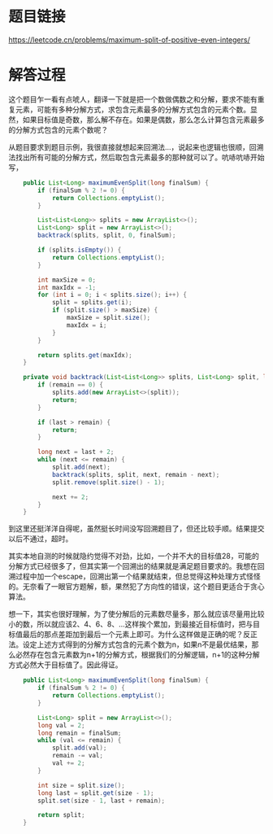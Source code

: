 # 题目链接
https://leetcode.cn/problems/maximum-split-of-positive-even-integers/

# 解答过程
这个题目乍一看有点唬人，翻译一下就是把一个数做偶数之和分解，要求不能有重复元素，可能有多种分解方式，求包含元素最多的分解方式包含的元素个数。显然，如果目标值是奇数，那么解不存在。如果是偶数，那么怎么计算包含元素最多的分解方式包含的元素个数呢？

从题目要求到题目示例，我很直接就想起来回溯法...，说起来也逻辑也很顺，回溯法找出所有可能的分解方式，然后取包含元素最多的那种就可以了。吭哧吭哧开始写，

```java
	public List<Long> maximumEvenSplit(long finalSum) {
		if (finalSum % 2 != 0) {
			return Collections.emptyList();
		}

		List<List<Long>> splits = new ArrayList<>();
		List<Long> split = new ArrayList<>();
		backtrack(splits, split, 0, finalSum);

		if (splits.isEmpty()) {
			return Collections.emptyList();
		}

		int maxSize = 0;
		int maxIdx = -1;
		for (int i = 0; i < splits.size(); i++) {
			split = splits.get(i);
			if (split.size() > maxSize) {
				maxSize = split.size();
				maxIdx = i;
			}
		}

		return splits.get(maxIdx);
	}

	private void backtrack(List<List<Long>> splits, List<Long> split, long last, long remain) {
		if (remain == 0) {
			splits.add(new ArrayList<>(split));
			return;
		}

		if (last > remain) {
			return;
		}

		long next = last + 2;
		while (next <= remain) {
			split.add(next);
			backtrack(splits, split, next, remain - next);
			split.remove(split.size() - 1);

			next += 2;
		}
	}
```

到这里还挺洋洋自得呢，虽然挺长时间没写回溯题目了，但还比较手顺。结果提交以后不通过，超时。

其实本地自测的时候就隐约觉得不对劲，比如，一个并不大的目标值28，可能的分解方式已经很多了，但其实第一个回溯出的结果就是满足题目要求的。我想在回溯过程中加一个escape，回溯出第一个结果就结束，但总觉得这种处理方式怪怪的。无奈看了一眼官方题解，额，果然犯了方向性的错误，这个题目更适合于贪心算法。

想一下，其实也很好理解，为了使分解后的元素数尽量多，那么就应该尽量用比较小的数，所以就应该2、4、6、8、...这样挨个累加，到最接近目标值时，把与目标值最后的那点差距加到最后一个元素上即可。为什么这样做是正确的呢？反正法。设定上述方式得到的分解方式包含的元素个数为n，如果n不是最优结果，那么必然存在包含元素数为n+1的分解方式，根据我们的分解逻辑，n+1的这种分解方式必然大于目标值了。因此得证。

```java
	public List<Long> maximumEvenSplit(long finalSum) {
		if (finalSum % 2 != 0) {
			return Collections.emptyList();
		}

		List<Long> split = new ArrayList<>();
		long val = 2;
		long remain = finalSum;
		while (val <= remain) {
			split.add(val);
			remain -= val;
			val += 2;
		}

		int size = split.size();
		long last = split.get(size - 1);
		split.set(size - 1, last + remain);

		return split;
	}
```